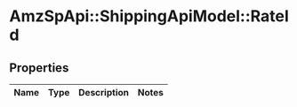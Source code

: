 # AmzSpApi::ShippingApiModel::RateId

## Properties
Name | Type | Description | Notes
------------ | ------------- | ------------- | -------------

